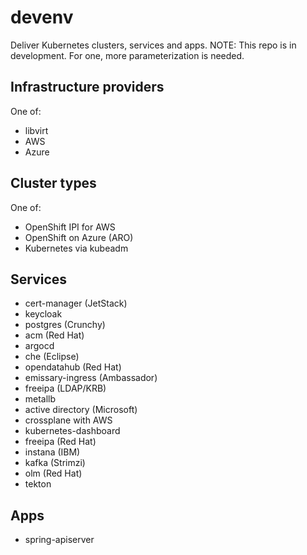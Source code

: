 # devenv

Deliver Kubernetes clusters, services and apps.
NOTE: This repo is in development. For one, more parameterization is needed.

## Infrastructure providers

One of:

- libvirt
- AWS
- Azure

## Cluster types

One of:

- OpenShift IPI for AWS
- OpenShift on Azure (ARO)
- Kubernetes via kubeadm

## Services

- cert-manager (JetStack)
- keycloak
- postgres (Crunchy)
- acm (Red Hat)
- argocd
- che (Eclipse)
- opendatahub (Red Hat)
- emissary-ingress (Ambassador)
- freeipa (LDAP/KRB)
- metallb
- active directory (Microsoft)
- crossplane with AWS
- kubernetes-dashboard
- freeipa (Red Hat)
- instana (IBM)
- kafka (Strimzi)
- olm (Red Hat)
- tekton

## Apps

- spring-apiserver